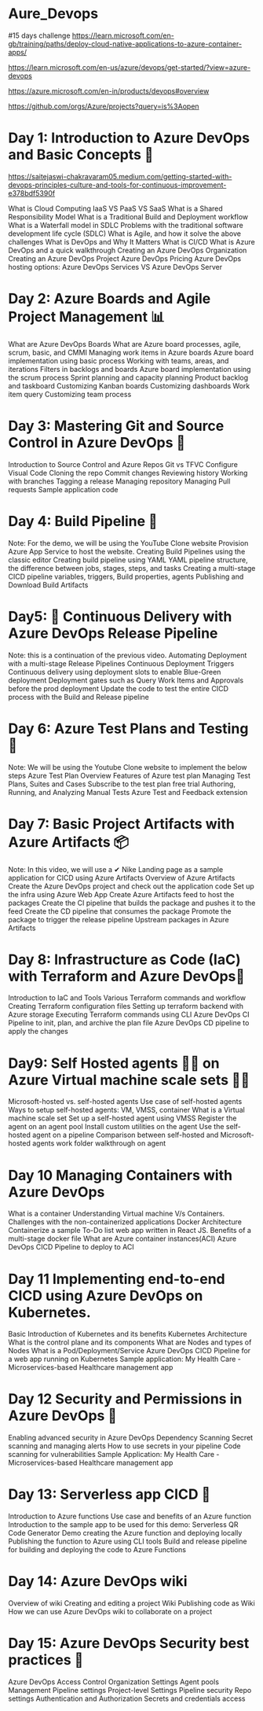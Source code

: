 # Aure_Devops
#15 days challenge 
https://learn.microsoft.com/en-gb/training/paths/deploy-cloud-native-applications-to-azure-container-apps/

https://learn.microsoft.com/en-us/azure/devops/get-started/?view=azure-devops

https://azure.microsoft.com/en-in/products/devops#overview

https://github.com/orgs/Azure/projects?query=is%3Aopen


# Day 1: Introduction to Azure DevOps and Basic Concepts 🌟
https://saitejaswi-chakravaram05.medium.com/getting-started-with-devops-principles-culture-and-tools-for-continuous-improvement-e378bdf5390f

What is Cloud Computing
IaaS VS PaaS VS SaaS
What is a Shared Responsibility Model
What is a Traditional Build and Deployment workflow
What is a Waterfall model in SDLC
Problems with the traditional software development life cycle (SDLC)
What is Agile, and how it solve the above challenges
What is DevOps and Why It Matters
What is CI/CD
What is Azure DevOps and a quick walkthrough
Creating an Azure DevOps Organization
Creating an Azure DevOps Project
Azure DevOps Pricing
Azure DevOps hosting options: Azure DevOps Services VS Azure DevOps Server

# Day 2: Azure Boards and Agile Project Management 📊
What are Azure DevOps Boards
What are Azure board processes, agile, scrum, basic, and CMMI
Managing work items in Azure boards
Azure board implementation using basic process
Working with teams, areas, and iterations
Filters in backlogs and boards
Azure board implementation using the scrum process
Sprint planning and capacity planning
Product backlog and taskboard
Customizing Kanban boards
Customizing dashboards
Work item query
Customizing team process

# Day 3: Mastering Git and Source Control in Azure DevOps 🌿
Introduction to Source Control and Azure Repos
Git vs TFVC
Configure Visual Code
Cloning the repo
Commit changes
Reviewing history
Working with branches
Tagging a release
Managing repository
Managing Pull requests
Sample application code

# Day 4: Build Pipeline 🚀
Note: For the demo, we will be using the YouTube Clone website
Provision Azure App Service to host the website.
Creating Build Pipelines using the classic editor
Creating build pipeline using YAML
YAML pipeline structure, the difference between jobs, stages, steps, and tasks
Creating a multi-stage CICD pipeline
variables, triggers, Build properties, agents
Publishing and Download Build Artifacts

# Day5: 🚀 Continuous Delivery with Azure DevOps Release Pipeline
Note: this is a continuation of the previous video.
Automating Deployment with a multi-stage Release Pipelines
Continuous Deployment Triggers
Continuous delivery using deployment slots to enable Blue-Green deployment
Deployment gates such as Query Work Items and Approvals before the prod deployment
Update the code to test the entire CICD process with the Build and Release pipeline

# Day 6: Azure Test Plans and Testing 🧪
Note: We will be using the Youtube Clone website to implement the below steps
Azure Test Plan Overview
Features of Azure test plan
Managing Test Plans, Suites and Cases
Subscribe to the test plan free trial
Authoring, Running, and Analyzing Manual Tests
Azure Test and Feedback extension

# Day 7: Basic Project Artifacts with Azure Artifacts 📦
Note: In this video, we will use a ✔ Nike Landing page as a sample application for CICD using Azure Artifacts
Overview of Azure Artifacts
Create the Azure DevOps project and check out the application code
Set up the infra using Azure Web App
Create Azure Artifacts feed to host the packages
Create the CI pipeline that builds the package and pushes it to the feed
Create the CD pipeline that consumes the package
Promote the package to trigger the release pipeline
Upstream packages in Azure Artifacts

# Day 8: Infrastructure as Code (IaC) with Terraform and Azure DevOps🚀
Introduction to IaC and Tools
Various Terraform commands and workflow
Creating Terraform configuration files
Setting up terraform backend with Azure storage
Executing Terraform commands using CLI
Azure DevOps CI Pipeline to init, plan, and archive the plan file
Azure DevOps CD pipeline to apply the changes

# Day9: Self Hosted agents 👨‍🔧 on Azure Virtual machine scale sets 🧑‍💻
Microsoft-hosted vs. self-hosted agents
Use case of self-hosted agents
Ways to setup self-hosted agents: VM, VMSS, container
What is a Virtual machine scale set
Set up a self-hosted agent using VMSS
Register the agent on an agent pool
Install custom utilities on the agent
Use the self-hosted agent on a pipeline
Comparison between self-hosted and Microsoft-hosted agents
work folder walkthrough on agent

# Day 10 Managing Containers with Azure DevOps
What is a container
Understanding Virtual machine V/s Containers.
Challenges with the non-containerized applications
Docker Architecture
Containerize a sample To-Do list web app written in React JS.
Benefits of a multi-stage docker file
What are Azure container instances(ACI)
Azure DevOps CICD Pipeline to deploy to ACI

# Day 11 Implementing end-to-end CICD using Azure DevOps on Kubernetes.
Basic Introduction of Kubernetes and its benefits
Kubernetes Architecture
What is the control plane and its components
What are Nodes and types of Nodes
What is a Pod/Deployment/Service
Azure DevOps CICD Pipeline for a web app running on Kubernetes
Sample application: My Health Care - Microservices-based Healthcare management app

# Day 12 Security and Permissions in Azure DevOps 🔐
Enabling advanced security in Azure DevOps
Dependency Scanning
Secret scanning and managing alerts
How to use secrets in your pipeline
Code scanning for vulnerabilities
Sample Application: My Health Care - Microservices-based Healthcare management app

# Day 13: Serverless app CICD 🐳
Introduction to Azure functions
Use case and benefits of an Azure function
Introduction to the sample app to be used for this demo: Serverless QR Code Generator
Demo creating the Azure function and deploying locally
Publishing the function to Azure using CLI tools
Build and release pipeline for building and deploying the code to Azure Functions

# Day 14: Azure DevOps wiki
Overview of wiki
Creating and editing a project Wiki
Publishing code as Wiki
How we can use Azure DevOps wiki to collaborate on a project

# Day 15: Azure DevOps Security best practices 🚢
Azure DevOps Access Control
Organization Settings
Agent pools Management
Pipeline settings
Project-level Settings
Pipeline security
Repo settings
Authentication and Authorization
Secrets and credentials access
